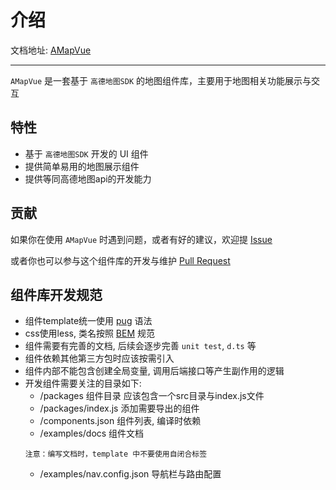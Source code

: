 # 介绍

文档地址:  [AMapVue]()

----

`AMapVue` 是一套基于 `高德地图SDK` 的地图组件库，主要用于地图相关功能展示与交互

## 特性

- 基于 `高德地图SDK` 开发的 UI 组件
- 提供简单易用的地图展示组件
- 提供等同高德地图api的开发能力

## 贡献

如果你在使用 `AMapVue` 时遇到问题，或者有好的建议，欢迎提 [Issue]()

或者你也可以参与这个组件库的开发与维护 [Pull Request]()

## 组件库开发规范

- 组件template统一使用 [pug](https://pugjs.org/zh-cn/api/getting-started.html) 语法
- css使用less, 类名按照 [BEM](http://getbem.com/) 规范
- 组件需要有完善的文档, 后续会逐步完善 `unit test`, `d.ts` 等
- 组件依赖其他第三方包时应该按需引入
- 组件内部不能包含创建全局变量, 调用后端接口等产生副作用的逻辑
- 开发组件需要关注的目录如下: 
  - /packages  组件目录 应该包含一个src目录与index.js文件
  - /packages/index.js  添加需要导出的组件
  - /components.json  组件列表, 编译时依赖
  - /examples/docs  组件文档
  ```
  注意：编写文档时，template 中不要使用自闭合标签
  ```
  - /examples/nav.config.json  导航栏与路由配置